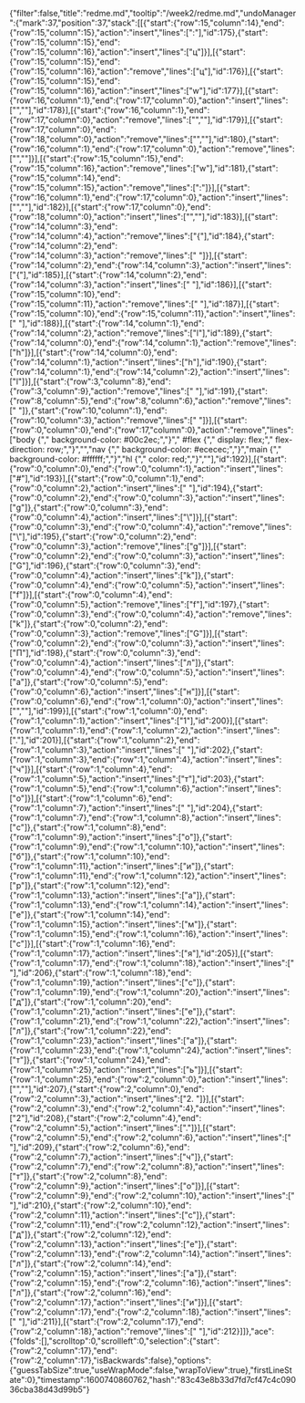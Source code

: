 {"filter":false,"title":"redme.md","tooltip":"/week2/redme.md","undoManager":{"mark":37,"position":37,"stack":[[{"start":{"row":15,"column":14},"end":{"row":15,"column":15},"action":"insert","lines":[":"],"id":175},{"start":{"row":15,"column":15},"end":{"row":15,"column":16},"action":"insert","lines":["ц"]}],[{"start":{"row":15,"column":15},"end":{"row":15,"column":16},"action":"remove","lines":["ц"],"id":176}],[{"start":{"row":15,"column":15},"end":{"row":15,"column":16},"action":"insert","lines":["w"],"id":177}],[{"start":{"row":16,"column":1},"end":{"row":17,"column":0},"action":"insert","lines":["",""],"id":178}],[{"start":{"row":16,"column":1},"end":{"row":17,"column":0},"action":"remove","lines":["",""],"id":179}],[{"start":{"row":17,"column":0},"end":{"row":18,"column":0},"action":"remove","lines":["",""],"id":180},{"start":{"row":16,"column":1},"end":{"row":17,"column":0},"action":"remove","lines":["",""]}],[{"start":{"row":15,"column":15},"end":{"row":15,"column":16},"action":"remove","lines":["w"],"id":181},{"start":{"row":15,"column":14},"end":{"row":15,"column":15},"action":"remove","lines":[":"]}],[{"start":{"row":16,"column":1},"end":{"row":17,"column":0},"action":"insert","lines":["",""],"id":182}],[{"start":{"row":17,"column":0},"end":{"row":18,"column":0},"action":"insert","lines":["",""],"id":183}],[{"start":{"row":14,"column":3},"end":{"row":14,"column":4},"action":"remove","lines":["{"],"id":184},{"start":{"row":14,"column":2},"end":{"row":14,"column":3},"action":"remove","lines":[" "]}],[{"start":{"row":14,"column":2},"end":{"row":14,"column":3},"action":"insert","lines":["{"],"id":185}],[{"start":{"row":14,"column":2},"end":{"row":14,"column":3},"action":"insert","lines":[" "],"id":186}],[{"start":{"row":15,"column":10},"end":{"row":15,"column":11},"action":"remove","lines":[" "],"id":187}],[{"start":{"row":15,"column":10},"end":{"row":15,"column":11},"action":"insert","lines":[" "],"id":188}],[{"start":{"row":14,"column":1},"end":{"row":14,"column":2},"action":"remove","lines":["l"],"id":189},{"start":{"row":14,"column":0},"end":{"row":14,"column":1},"action":"remove","lines":["h"]}],[{"start":{"row":14,"column":0},"end":{"row":14,"column":1},"action":"insert","lines":["h"],"id":190},{"start":{"row":14,"column":1},"end":{"row":14,"column":2},"action":"insert","lines":["l"]}],[{"start":{"row":3,"column":8},"end":{"row":3,"column":9},"action":"remove","lines":[" "],"id":191},{"start":{"row":8,"column":5},"end":{"row":8,"column":6},"action":"remove","lines":[" "]},{"start":{"row":10,"column":1},"end":{"row":10,"column":3},"action":"remove","lines":["  "]}],[{"start":{"row":0,"column":0},"end":{"row":17,"column":0},"action":"remove","lines":["body {","  background-color: #00c2ec;","}"," #flex {","    display: flex;","    flex-direction: row;","}","","nav {","    background-color: #ececec;","}","main {","    background-color: #ffffff;","}","hl {","    color: red;","}",""],"id":192}],[{"start":{"row":0,"column":0},"end":{"row":0,"column":1},"action":"insert","lines":["#"],"id":193}],[{"start":{"row":0,"column":1},"end":{"row":0,"column":2},"action":"insert","lines":[" "],"id":194},{"start":{"row":0,"column":2},"end":{"row":0,"column":3},"action":"insert","lines":["g"]},{"start":{"row":0,"column":3},"end":{"row":0,"column":4},"action":"insert","lines":["\\"]}],[{"start":{"row":0,"column":3},"end":{"row":0,"column":4},"action":"remove","lines":["\\"],"id":195},{"start":{"row":0,"column":2},"end":{"row":0,"column":3},"action":"remove","lines":["g"]}],[{"start":{"row":0,"column":2},"end":{"row":0,"column":3},"action":"insert","lines":["G"],"id":196},{"start":{"row":0,"column":3},"end":{"row":0,"column":4},"action":"insert","lines":["k"]},{"start":{"row":0,"column":4},"end":{"row":0,"column":5},"action":"insert","lines":["f"]}],[{"start":{"row":0,"column":4},"end":{"row":0,"column":5},"action":"remove","lines":["f"],"id":197},{"start":{"row":0,"column":3},"end":{"row":0,"column":4},"action":"remove","lines":["k"]},{"start":{"row":0,"column":2},"end":{"row":0,"column":3},"action":"remove","lines":["G"]}],[{"start":{"row":0,"column":2},"end":{"row":0,"column":3},"action":"insert","lines":["П"],"id":198},{"start":{"row":0,"column":3},"end":{"row":0,"column":4},"action":"insert","lines":["л"]},{"start":{"row":0,"column":4},"end":{"row":0,"column":5},"action":"insert","lines":["а"]},{"start":{"row":0,"column":5},"end":{"row":0,"column":6},"action":"insert","lines":["н"]}],[{"start":{"row":0,"column":6},"end":{"row":1,"column":0},"action":"insert","lines":["",""],"id":199}],[{"start":{"row":1,"column":0},"end":{"row":1,"column":1},"action":"insert","lines":["1"],"id":200}],[{"start":{"row":1,"column":1},"end":{"row":1,"column":2},"action":"insert","lines":["."],"id":201}],[{"start":{"row":1,"column":2},"end":{"row":1,"column":3},"action":"insert","lines":[" "],"id":202},{"start":{"row":1,"column":3},"end":{"row":1,"column":4},"action":"insert","lines":["ч"]}],[{"start":{"row":1,"column":4},"end":{"row":1,"column":5},"action":"insert","lines":["т"],"id":203},{"start":{"row":1,"column":5},"end":{"row":1,"column":6},"action":"insert","lines":["о"]}],[{"start":{"row":1,"column":6},"end":{"row":1,"column":7},"action":"insert","lines":[" "],"id":204},{"start":{"row":1,"column":7},"end":{"row":1,"column":8},"action":"insert","lines":["с"]},{"start":{"row":1,"column":8},"end":{"row":1,"column":9},"action":"insert","lines":["о"]},{"start":{"row":1,"column":9},"end":{"row":1,"column":10},"action":"insert","lines":["б"]},{"start":{"row":1,"column":10},"end":{"row":1,"column":11},"action":"insert","lines":["и"]},{"start":{"row":1,"column":11},"end":{"row":1,"column":12},"action":"insert","lines":["р"]},{"start":{"row":1,"column":12},"end":{"row":1,"column":13},"action":"insert","lines":["а"]},{"start":{"row":1,"column":13},"end":{"row":1,"column":14},"action":"insert","lines":["е"]},{"start":{"row":1,"column":14},"end":{"row":1,"column":15},"action":"insert","lines":["м"]},{"start":{"row":1,"column":15},"end":{"row":1,"column":16},"action":"insert","lines":["с"]}],[{"start":{"row":1,"column":16},"end":{"row":1,"column":17},"action":"insert","lines":["я"],"id":205}],[{"start":{"row":1,"column":17},"end":{"row":1,"column":18},"action":"insert","lines":[" "],"id":206},{"start":{"row":1,"column":18},"end":{"row":1,"column":19},"action":"insert","lines":["с"]},{"start":{"row":1,"column":19},"end":{"row":1,"column":20},"action":"insert","lines":["д"]},{"start":{"row":1,"column":20},"end":{"row":1,"column":21},"action":"insert","lines":["е"]},{"start":{"row":1,"column":21},"end":{"row":1,"column":22},"action":"insert","lines":["л"]},{"start":{"row":1,"column":22},"end":{"row":1,"column":23},"action":"insert","lines":["а"]},{"start":{"row":1,"column":23},"end":{"row":1,"column":24},"action":"insert","lines":["т"]},{"start":{"row":1,"column":24},"end":{"row":1,"column":25},"action":"insert","lines":["ь"]}],[{"start":{"row":1,"column":25},"end":{"row":2,"column":0},"action":"insert","lines":["",""],"id":207},{"start":{"row":2,"column":0},"end":{"row":2,"column":3},"action":"insert","lines":["2. "]}],[{"start":{"row":2,"column":3},"end":{"row":2,"column":4},"action":"insert","lines":["2"],"id":208},{"start":{"row":2,"column":4},"end":{"row":2,"column":5},"action":"insert","lines":["."]}],[{"start":{"row":2,"column":5},"end":{"row":2,"column":6},"action":"insert","lines":[" "],"id":209},{"start":{"row":2,"column":6},"end":{"row":2,"column":7},"action":"insert","lines":["ч"]},{"start":{"row":2,"column":7},"end":{"row":2,"column":8},"action":"insert","lines":["т"]},{"start":{"row":2,"column":8},"end":{"row":2,"column":9},"action":"insert","lines":["о"]}],[{"start":{"row":2,"column":9},"end":{"row":2,"column":10},"action":"insert","lines":[" "],"id":210},{"start":{"row":2,"column":10},"end":{"row":2,"column":11},"action":"insert","lines":["с"]},{"start":{"row":2,"column":11},"end":{"row":2,"column":12},"action":"insert","lines":["д"]},{"start":{"row":2,"column":12},"end":{"row":2,"column":13},"action":"insert","lines":["е"]},{"start":{"row":2,"column":13},"end":{"row":2,"column":14},"action":"insert","lines":["л"]},{"start":{"row":2,"column":14},"end":{"row":2,"column":15},"action":"insert","lines":["а"]},{"start":{"row":2,"column":15},"end":{"row":2,"column":16},"action":"insert","lines":["л"]},{"start":{"row":2,"column":16},"end":{"row":2,"column":17},"action":"insert","lines":["и"]}],[{"start":{"row":2,"column":17},"end":{"row":2,"column":18},"action":"insert","lines":[" "],"id":211}],[{"start":{"row":2,"column":17},"end":{"row":2,"column":18},"action":"remove","lines":[" "],"id":212}]]},"ace":{"folds":[],"scrolltop":0,"scrollleft":0,"selection":{"start":{"row":2,"column":17},"end":{"row":2,"column":17},"isBackwards":false},"options":{"guessTabSize":true,"useWrapMode":false,"wrapToView":true},"firstLineState":0},"timestamp":1600740860762,"hash":"83c43e8b33d7fd7cf47c4c09036cba38d43d99b5"}